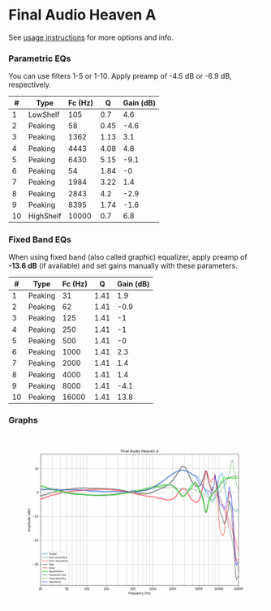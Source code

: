 # Final Audio Heaven A
See [usage instructions](https://github.com/jaakkopasanen/AutoEq#usage) for more options and info.

### Parametric EQs
You can use filters 1-5 or 1-10. Apply preamp of -4.5 dB or -6.9 dB, respectively.

|   # | Type      |   Fc (Hz) |    Q |   Gain (dB) |
|-----|-----------|-----------|------|-------------|
|   1 | LowShelf  |       105 | 0.7  |         4.6 |
|   2 | Peaking   |        58 | 0.45 |        -4.6 |
|   3 | Peaking   |      1362 | 1.13 |         3.1 |
|   4 | Peaking   |      4443 | 4.08 |         4.8 |
|   5 | Peaking   |      6430 | 5.15 |        -9.1 |
|   6 | Peaking   |        54 | 1.84 |        -0   |
|   7 | Peaking   |      1984 | 3.22 |         1.4 |
|   8 | Peaking   |      2843 | 4.2  |        -2.9 |
|   9 | Peaking   |      8395 | 1.74 |        -1.6 |
|  10 | HighShelf |     10000 | 0.7  |         6.8 |

### Fixed Band EQs
When using fixed band (also called graphic) equalizer, apply preamp of **-13.6 dB** (if available) and set gains manually with these parameters.

|   # | Type    |   Fc (Hz) |    Q |   Gain (dB) |
|-----|---------|-----------|------|-------------|
|   1 | Peaking |        31 | 1.41 |         1.9 |
|   2 | Peaking |        62 | 1.41 |        -0.9 |
|   3 | Peaking |       125 | 1.41 |        -1   |
|   4 | Peaking |       250 | 1.41 |        -1   |
|   5 | Peaking |       500 | 1.41 |        -0   |
|   6 | Peaking |      1000 | 1.41 |         2.3 |
|   7 | Peaking |      2000 | 1.41 |         1.4 |
|   8 | Peaking |      4000 | 1.41 |         1.4 |
|   9 | Peaking |      8000 | 1.41 |        -4.1 |
|  10 | Peaking |     16000 | 1.41 |        13.8 |

### Graphs
![](./Final%20Audio%20Heaven%20A.png)

